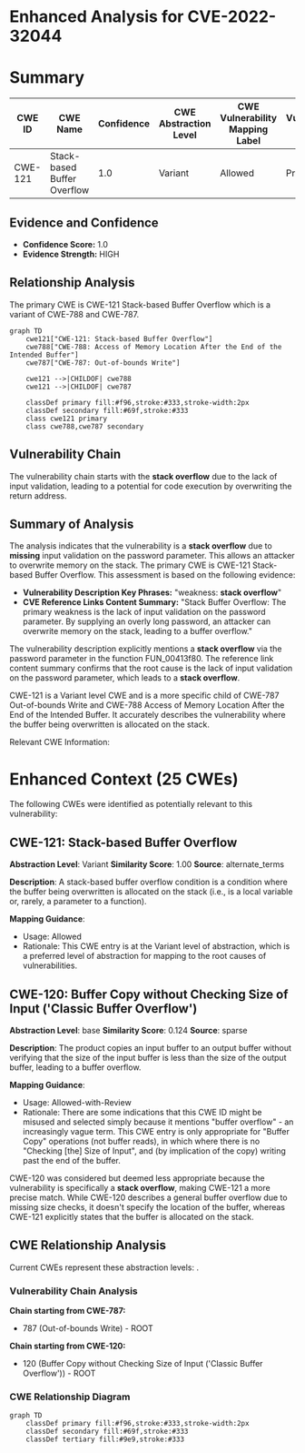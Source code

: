 # Enhanced Analysis for CVE-2022-32044

# Summary
| CWE ID | CWE Name | Confidence | CWE Abstraction Level | CWE Vulnerability Mapping Label | CWE-Vulnerability Mapping Notes |
|---|---|---|---|---|---|
| CWE-121 | Stack-based Buffer Overflow | 1.0 | Variant | Allowed | Primary CWE |

## Evidence and Confidence

*   **Confidence Score:** 1.0
*   **Evidence Strength:** HIGH

## Relationship Analysis
The primary CWE is CWE-121 Stack-based Buffer Overflow which is a variant of CWE-788 and CWE-787.

```mermaid
graph TD
    cwe121["CWE-121: Stack-based Buffer Overflow"]
    cwe788["CWE-788: Access of Memory Location After the End of the Intended Buffer"]
    cwe787["CWE-787: Out-of-bounds Write"]
    
    cwe121 -->|CHILDOF| cwe788
    cwe121 -->|CHILDOF| cwe787

    classDef primary fill:#f96,stroke:#333,stroke-width:2px
    classDef secondary fill:#69f,stroke:#333
    class cwe121 primary
    class cwe788,cwe787 secondary
```

## Vulnerability Chain
The vulnerability chain starts with the **stack overflow** due to the lack of input validation, leading to a potential for code execution by overwriting the return address.

## Summary of Analysis
The analysis indicates that the vulnerability is a **stack overflow** due to **missing** input validation on the password parameter. This allows an attacker to overwrite memory on the stack. The primary CWE is CWE-121 Stack-based Buffer Overflow. This assessment is based on the following evidence:

*   **Vulnerability Description Key Phrases:** "weakness: **stack overflow**"
*   **CVE Reference Links Content Summary:** "Stack Buffer Overflow: The primary weakness is the lack of input validation on the password parameter. By supplying an overly long password, an attacker can overwrite memory on the stack, leading to a buffer overflow."

The vulnerability description explicitly mentions a **stack overflow** via the password parameter in the function FUN_00413f80. The reference link content summary confirms that the root cause is the lack of input validation on the password parameter, which leads to a **stack overflow**.

CWE-121 is a Variant level CWE and is a more specific child of CWE-787 Out-of-bounds Write and CWE-788 Access of Memory Location After the End of the Intended Buffer. It accurately describes the vulnerability where the buffer being overwritten is allocated on the stack.

Relevant CWE Information:

# Enhanced Context (25 CWEs)
The following CWEs were identified as potentially relevant to this vulnerability:

## CWE-121: Stack-based Buffer Overflow
**Abstraction Level**: Variant
**Similarity Score**: 1.00
**Source**: alternate\_terms

**Description**:
A stack-based buffer overflow condition is a condition where the buffer being overwritten is allocated on the stack (i.e., is a local variable or, rarely, a parameter to a function).

**Mapping Guidance**:
- Usage: Allowed
- Rationale: This CWE entry is at the Variant level of abstraction, which is a preferred level of abstraction for mapping to the root causes of vulnerabilities.

## CWE-120: Buffer Copy without Checking Size of Input ('Classic Buffer Overflow')
**Abstraction Level**: base
**Similarity Score**: 0.124
**Source**: sparse

**Description**:
The product copies an input buffer to an output buffer without verifying that the size of the input buffer is less than the size of the output buffer, leading to a buffer overflow.

**Mapping Guidance**:
- Usage: Allowed-with-Review
- Rationale: There are some indications that this CWE ID might be misused and selected simply because it mentions "buffer overflow" - an increasingly vague term. This CWE entry is only appropriate for "Buffer Copy" operations (not buffer reads), in which where there is no "Checking [the] Size of Input", and (by implication of the copy) writing past the end of the buffer.

CWE-120 was considered but deemed less appropriate because the vulnerability is specifically a **stack overflow**, making CWE-121 a more precise match. While CWE-120 describes a general buffer overflow due to missing size checks, it doesn't specify the location of the buffer, whereas CWE-121 explicitly states that the buffer is allocated on the stack.


## CWE Relationship Analysis

Current CWEs represent these abstraction levels: .


### Vulnerability Chain Analysis

**Chain starting from CWE-787:**
- 787 (Out-of-bounds Write) - ROOT


**Chain starting from CWE-120:**
- 120 (Buffer Copy without Checking Size of Input ('Classic Buffer Overflow')) - ROOT



### CWE Relationship Diagram

```mermaid
graph TD
    classDef primary fill:#f96,stroke:#333,stroke-width:2px
    classDef secondary fill:#69f,stroke:#333
    classDef tertiary fill:#9e9,stroke:#333
```